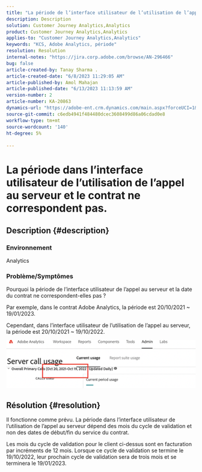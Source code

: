 ```yaml
---
title: "La période de l’interface utilisateur de l’utilisation de l’appel au serveur et le contrat ne correspondent pas"
description: Description
solution: Customer Journey Analytics,Analytics
product: Customer Journey Analytics,Analytics
applies-to: "Customer Journey Analytics,Analytics"
keywords: "KCS, Adobe Analytics, période"
resolution: Resolution
internal-notes: "https://jira.corp.adobe.com/browse/AN-296466"
bug: false
article-created-by: Tanay Sharma .
article-created-date: "6/8/2023 11:29:05 AM"
article-published-by: Amol Mahajan
article-published-date: "6/13/2023 11:13:59 AM"
version-number: 2
article-number: KA-20863
dynamics-url: "https://adobe-ent.crm.dynamics.com/main.aspx?forceUCI=1&pagetype=entityrecord&etn=knowledgearticle&id=718f0faa-ef05-ee11-8f6e-6045bd006b3d"
source-git-commit: c6edb4941f484480dcec3608499d86a06cdad0e8
workflow-type: tm+mt
source-wordcount: '140'
ht-degree: 5%

---
```


# La période dans l’interface utilisateur de l’utilisation de l’appel au serveur et le contrat ne correspondent pas.

## Description {#description}


### <b>Environnement</b>

Analytics

### <b>Problème/Symptômes</b>

Pourquoi la période de l’interface utilisateur de l’appel au serveur et la date du contrat ne correspondent-elles pas ?

Par exemple, dans le contrat Adobe Analytics, la période est 20/10/2021 ~ 19/01/2023.


Cependant, dans l’interface utilisateur de l’utilisation de l’appel au serveur, la période est 20/10/2021 ~ 19/10/2022.


<b>![](assets/___728f0faa-ef05-ee11-8f6e-6045bd006b3d___.png)</b>

## Résolution {#resolution}


Il fonctionne comme prévu. La période dans l’interface utilisateur de l’utilisation de l’appel au serveur dépend des mois du cycle de validation et non des dates de début/fin du service du contrat.

Les mois du cycle de validation pour le client ci-dessus sont en facturation par incréments de 12 mois. Lorsque ce cycle de validation se termine le 19/10/2022, leur prochain cycle de validation sera de trois mois et se terminera le 19/01/2023.
